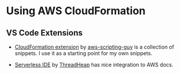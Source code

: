 # Using AWS CloudFormation

## VS Code Extensions

* [CloudFormation extension](https://marketplace.visualstudio.com/items?itemName=aws-scripting-guy.cform) by [aws-scripting-guy](https://github.com/aws-scripting-guy) is a collection of snippets. I use it as a starting point for my own snippets.

* [Serverless IDE](https://marketplace.visualstudio.com/items?itemName=ThreadHeap.serverless-ide-vscode) by [ThreadHeap](https://github.com/pavelvlasov) has nice integration to AWS docs.

# 